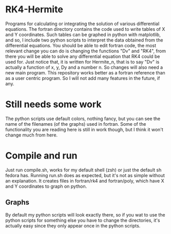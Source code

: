 # RK4-Hermite
Programs for calculating or integrating the solution of various differential equations.
The fortran directory contains the code used to write tables of X and Y coordinates. Such tables can be graphed in python with matplotlib, and so, I include two python scripts to interpret the data obtained from the differential equations. 
You should be able to edit fortran code, the most relevant change you can do is changing the functions "Dv" and "RK4", from there you will be able to solve any differential equation that RK4 could be used for.
Just notice that, it is written for Hermite_n, that is to say "Dv" is actually a function of x, y, Dy and a number n. So changes will also need a new main program.
This repository works better as a fortran reference than as a user centric program. So I will not add many features in the future, if any.
# Still needs some work
The python scripts use default colors, nothing fancy, but you can see the name of the filenames (of the graphs) used in fortran. 
Some of the functionality you are reading here is still in work though, but I think it won't change much from here.
# Compile and run
Just run compile.sh, works for my default shell (zsh) or just the default sh fedora has.
Running run.sh does as expected, but it's not as simple without an explanation. It creates files in fortran/rk4 and fortran/poly, which have X and Y coordinates to graph on python. 
## Graphs
By default my python scripts will look exactly there, so if you wat to use the python scripts for something else you have to change the directories, it's actually easy since they only appear once in the python scripts.
